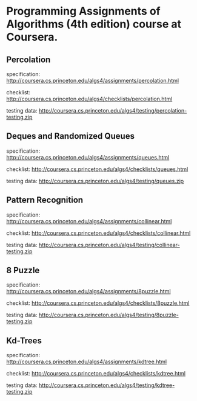 # Programming Assignments of Algorithms (4th edition) course at Coursera.

## Percolation

specification: http://coursera.cs.princeton.edu/algs4/assignments/percolation.html

checklist: http://coursera.cs.princeton.edu/algs4/checklists/percolation.html

testing data: http://coursera.cs.princeton.edu/algs4/testing/percolation-testing.zip

## Deques and Randomized Queues

specification: http://coursera.cs.princeton.edu/algs4/assignments/queues.html

checklist: http://coursera.cs.princeton.edu/algs4/checklists/queues.html

testing data: http://coursera.cs.princeton.edu/algs4/testing/queues.zip

## Pattern Recognition

specification: http://coursera.cs.princeton.edu/algs4/assignments/collinear.html

checklist: http://coursera.cs.princeton.edu/algs4/checklists/collinear.html

testing data: http://coursera.cs.princeton.edu/algs4/testing/collinear-testing.zip

## 8 Puzzle

specification: http://coursera.cs.princeton.edu/algs4/assignments/8puzzle.html

checklist: http://coursera.cs.princeton.edu/algs4/checklists/8puzzle.html

testing data: http://coursera.cs.princeton.edu/algs4/testing/8puzzle-testing.zip

## Kd-Trees

specification: http://coursera.cs.princeton.edu/algs4/assignments/kdtree.html

checklist: http://coursera.cs.princeton.edu/algs4/checklists/kdtree.html

testing data: http://coursera.cs.princeton.edu/algs4/testing/kdtree-testing.zip
